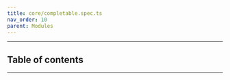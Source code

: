 ```yaml
---
title: core/completable.spec.ts
nav_order: 10
parent: Modules
---
```


---

<h2 class="text-delta">Table of contents</h2>

---
